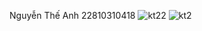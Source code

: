Nguyễn Thế Anh 22810310418 
![kt22](https://github.com/user-attachments/assets/e0bae50f-683e-4a38-948f-35592369f152)
![kt2](https://github.com/user-attachments/assets/cefe9187-d7fe-4e94-b403-09a603c6ce26)

